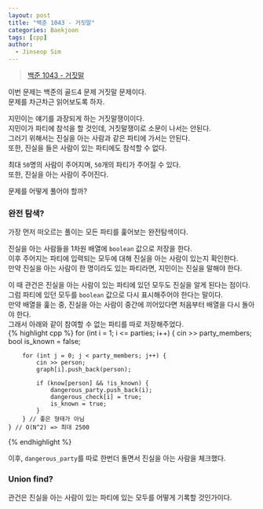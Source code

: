 ```yaml
---
layout: post
title: "백준 1043 - 거짓말"
categories: Baekjoon
tags: [cpp]
author:
  - Jinseop Sim
---
```

> [백준 1043 - 거짓말](https://www.acmicpc.net/problem/1043)  

이번 문제는 백준의 골드4 문제 거짓말 문제이다.  
문제를 차근차근 읽어보도록 하자.  

지민이는 얘기를 과장되게 하는 거짓말쟁이이다.  
지민이가 파티에 참석을 할 것인데, 거짓말쟁이로 소문이 나서는 안된다.  
그러기 위해서는 진실을 아는 사람과 같은 파티에 가서는 안된다.  
또한, 진실을 들은 사람이 있는 파티에도 참석할 수 없다.  

최대 ```50```명의 사람이 주어지며, ```50```개의 파티가 주어질 수 있다.  
또한, 진실을 아는 사람이 주어진다.  

문제를 어떻게 풀어야 할까?  

### 완전 탐색?
가장 먼저 떠오르는 풀이는 모든 파티를 훑어보는 완전탐색이다.  

진실을 아는 사람들을 1차원 배열에 ```boolean``` 값으로 저장을 한다.  
이후 주어지는 파티에 입력되는 모두에 대해 진실을 아는 사람이 있는지 확인한다.  
만약 진실을 아는 사람이 한 명이라도 있는 파티라면, 지민이는 진실을 말해야 한다.  

이 때 관건은 진실을 아는 사람이 있는 파티에 있던 모두도 진실을 알게 된다는 점이다.  
그럼 파티에 있던 모두를 ```boolean``` 값으로 다시 표시해주어야 한다는 말이다.  
만약 배열을 훑는 중, 진실을 아는 사람이 중간에 끼어있다면 처음부터 배열을 다시 돌아야 한다.  
그래서 아래와 같이 참여할 수 없는 파티를 따로 저장해주었다.  
{% highlight cpp %}
for (int i = 1; i <= parties; i++) {
		cin >> party_members;
		bool is_known = false;

		for (int j = 0; j < party_members; j++) {
			cin >> person;
			graph[i].push_back(person);

			if (know[person] && !is_known) {
				dangerous_party.push_back(i);
				dangerous_check[i] = true;
				is_known = true;
			}
		} // 좋은 형태가 아님
	} // O(N^2) => 최대 2500
{% endhighlight %}  

이후, ```dangerous_party```를 따로 한번더 돌면서 진실을 아는 사람을 체크했다.  


### Union find?
관건은 진실을 아는 사람이 있는 파티에 있는 모두를 어떻게 기록할 것인가이다.  
